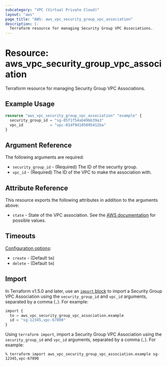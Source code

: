 ```yaml
---
subcategory: "VPC (Virtual Private Cloud)"
layout: "aws"
page_title: "AWS: aws_vpc_security_group_vpc_association"
description: |-
  Terraform resource for managing Security Group VPC Associations.
---
```


# Resource: aws_vpc_security_group_vpc_association

Terraform resource for managing Security Group VPC Associations.

## Example Usage

```terraform
resource "aws_vpc_security_group_vpc_association" "example" {
  security_group_id = "sg-05f1f54ab49bb39a3"
  vpc_id            = "vpc-01df9d105095412ba"
}
```

## Argument Reference

The following arguments are required:

* `security_group_id` - (Required) The ID of the security group.
* `vpc_id` - (Required) The ID of the VPC to make the association with.

## Attribute Reference

This resource exports the following attributes in addition to the arguments above:

* `state` - State of the VPC association. See the [AWS documentation](https://docs.aws.amazon.com/AWSEC2/latest/APIReference/API_SecurityGroupVpcAssociation.html) for possible values.

## Timeouts

[Configuration options](https://developer.hashicorp.com/terraform/language/resources/syntax#operation-timeouts):

* `create` - (Default `5m`)
* `delete` - (Default `5m`)

## Import

In Terraform v1.5.0 and later, use an [`import` block](https://developer.hashicorp.com/terraform/language/import) to import a Security Group VPC Association using the `security_group_id` and `vpc_id` arguments, separated by a comma (`,`). For example:

```terraform
import {
  to = aws_vpc_security_group_vpc_association.example
  id = "sg-12345,vpc-67890"
}
```

Using `terraform import`, import a Security Group VPC Association using the `security_group_id` and `vpc_id` arguments, separated by a comma (`,`). For example:

```console
% terraform import aws_vpc_security_group_vpc_association.example sg-12345,vpc-67890
```
